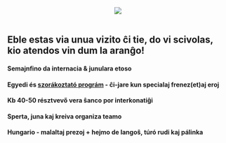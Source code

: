 <!--
.. title: Április 1.-3. – Dinnyés
.. slug: index
.. date: 2016-02-06 16:49:17 UTC+01:00
.. tags:
.. category:
.. link:
.. description:
.. type: text
-->

<div class="center" style="text-align:center">
<img src="/kial_tiom_serioza.jpg">
</div>
<br>

## Eble estas via unua vizito ĉi tie, do vi scivolas, kio atendos vin dum la aranĝo!

#### <i class="fa fa-star"></i> Semajnfino da internacia & junulara etoso
#### <i class="fa fa-random"></i> Egyedi és [szorákoztató prográm](/hu/programo) - ĉi-jare kun specialaj frenez(et)aj eroj
#### <i class="fa fa-comments"></i> Kb 40-50 résztvevő <i class="fa fa-long-arrow-right"></i> vera ŝanco por interkonatiĝi
#### <i class="fa fa-heartbeat"></i> Sperta, juna kaj kreiva organiza teamo
#### <i class="fa fa-fire"></i> Hungario - malaltaj prezoj + hejmo de langoŝ, túró rudi kaj pálinka
